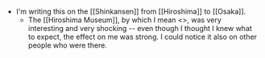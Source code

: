 - I'm writing this on the [[Shinkansen]] from [[Hiroshima]] to [[Osaka]].
  - The [[Hiroshima Museum]], by which I mean <>, was very interesting and very shocking -- even though I thought I knew what to expect, the effect on me was strong. I could notice it also on other people who were there.
